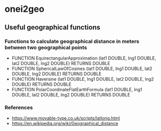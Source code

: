 # onei2geo

## Useful geographical functions

### Functions to calculate geographical distance in meters between two geographical points

- FUNCTION EquirectangularApproximation (lat1 DOUBLE, lng1 DOUBLE, lat2 DOUBLE, lng2 DOUBLE) RETURNS DOUBLE
- FUNCTION SphericalLawOfCosines (lat1 DOUBLE, lng1 DOUBLE, lat2 DOUBLE, lng2 DOUBLE) RETURNS DOUBLE
- FUNCTION Haversine (lat1 DOUBLE, lng1 DOUBLE, lat2 DOUBLE, lng2 DOUBLE) RETURNS DOUBLE
- FUNCTION PolarCoordinateFlatEarthFormula (lat1 DOUBLE, lng1 DOUBLE, lat2 DOUBLE, lng2 DOUBLE) RETURNS DOUBLE

### References
- https://www.movable-type.co.uk/scripts/latlong.html
- https://en.wikipedia.org/wiki/Geographical_distance
